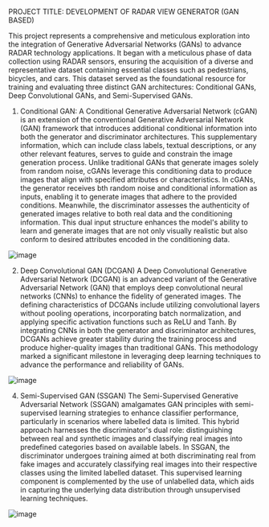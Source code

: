 PROJECT TITLE: DEVELOPMENT OF RADAR VIEW GENERATOR (GAN BASED)

This project represents a comprehensive and meticulous exploration into the integration of Generative Adversarial Networks (GANs) to advance RADAR technology applications. It began with a meticulous phase of data collection using RADAR sensors, ensuring the acquisition of a diverse and representative dataset containing essential classes such as pedestrians, bicycles, and cars. This dataset served as the foundational resource for training and evaluating three distinct GAN architectures: Conditional GANs, Deep Convolutional GANs, and Semi-Supervised GANs.

1) Conditional GAN: 
A Conditional Generative Adversarial Network (cGAN) is an extension of the conventional Generative Adversarial Network (GAN) framework that introduces additional conditional information into both the generator and discriminator architectures. This supplementary information, which can include class labels, textual descriptions, or any other relevant features, serves to guide and constrain the image generation process. Unlike traditional GANs that generate images solely from random noise, cGANs leverage this conditioning data to produce images that align with specified attributes or characteristics.
In cGANs, the generator receives bth random noise and conditional information as inputs, enabling it to generate images that adhere to the provided conditions. Meanwhile, the discriminator assesses the authenticity of generated images relative to both real data and the conditioning information. This dual input structure enhances the model's ability to learn and generate images that are not only visually realistic but also conform to desired attributes encoded in the conditioning data.

![image](https://github.com/user-attachments/assets/7bdcb739-bac3-4d26-9dd8-0c6829e3213e)


2) Deep Convolutional GAN (DCGAN)
A Deep Convolutional Generative Adversarial Network (DCGAN) is an advanced variant of the Generative Adversarial Network (GAN) that employs deep convolutional neural networks (CNNs) to enhance the fidelity of generated images. The defining characteristics of DCGANs include utilizing convolutional layers without pooling operations, incorporating batch normalization, and applying specific activation functions such as ReLU and Tanh. By integrating CNNs in both the generator and discriminator architectures, DCGANs achieve greater stability during the training process and produce higher-quality images than traditional GANs. This methodology marked a significant milestone in leveraging deep learning techniques to advance the performance and reliability of GANs.

![image](https://github.com/user-attachments/assets/10fafb81-f826-4ebd-8c2a-6f97f38897dd)

4) Semi-Supervised GAN (SSGAN)
The Semi-Supervised Generative Adversarial Network (SSGAN) amalgamates GAN principles with semi-supervised learning strategies to enhance classifier performance, particularly in scenarios where labelled data is limited. This hybrid approach harnesses the discriminator's dual role: distinguishing between real and synthetic images and classifying real images into predefined categories based on available labels.
In SSGAN, the discriminator undergoes training aimed at both discriminating real from fake images and accurately classifying real images into their respective classes using the limited labelled dataset. This supervised learning component is complemented by the use of unlabelled data, which aids in capturing the underlying data distribution through unsupervised learning techniques.

![image](https://github.com/user-attachments/assets/296b0732-fbbd-4ddb-a5ff-0696d9ba8fea)

